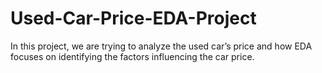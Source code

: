 # Used-Car-Price-EDA-Project
In this project, we are trying to analyze the used car’s price and how EDA focuses on identifying the factors influencing the car price. 
